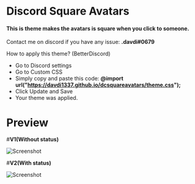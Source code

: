 # __Discord Square Avatars__
#### This is theme makes the avatars is square when you click to someone.
Contact me on discord if you have any issue: __.davdi#0679__


How to apply this theme? (BetterDiscord)
- Go to Discord settings
- Go to Custom CSS
- Simply copy and paste this code: __@import url("https://davdi1337.github.io/dcsquareavatars/theme.css");__
- Click Update and Save
- Your theme was applied.

# __Preview__
#__V1(Without status)__

![Screenshot](https://i.imgur.com/ZnGn3yj.jpg)

#__V2(With status)__

![Screenshot](https://i.imgur.com/0HD2b0f.png)

